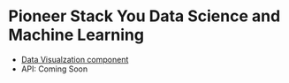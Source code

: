 # Pioneer Stack You Data Science and Machine Learning 

- [Data Visualzation component](https://github.com/PioneerCode/pioneer-stack-you)
- API: Coming Soon
